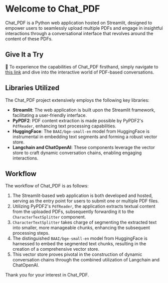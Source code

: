 # Welcome to Chat_PDF

Chat_PDF is a Python web application hosted on Streamlit, designed to empower users to seamlessly upload multiple PDFs and engage in insightful interactions through a conversational interface that revolves around the content of these PDFs.

## Give It a Try

🔗 To experience the capabilities of Chat_PDF firsthand, simply navigate to [this link](https://chatwithpdfs.streamlit.app/) and dive into the interactive world of PDF-based conversations.

## Libraries Utilized

The Chat_PDF project extensively employs the following key libraries:

- **Streamlit**: The web application is built upon the Streamlit framework, facilitating a user-friendly interface.
- **PyPDF2**: PDF content extraction is made possible by PyPDF2's `PdfReader`, enhancing text processing capabilities.
- **HuggingFace**: The `BAAI/bge-small-en` model from HuggingFace is instrumental in embedding text segments and forming a robust vector store.
- **Langchain and ChatOpenAI**: These components leverage the vector store to craft dynamic conversation chains, enabling engaging interactions.

## Workflow

The workflow of Chat_PDF is as follows:

1. The Streamlit-based web application is both developed and hosted, serving as the entry point for users to submit one or multiple PDF files.
2. Utilizing PyPDF2's `PdfReader`, the application extracts textual content from the uploaded PDFs, subsequently forwarding it to the `CharacterTextSplitter` component.
3. `CharacterTextSplitter` takes charge of segmenting the extracted text into smaller, more manageable chunks, enhancing the subsequent processing steps.
4. The distinguished `BAAI/bge-small-en` model from HuggingFace is harnessed to embed the segmented text chunks, resulting in the creation of a comprehensive vector store.
5. This vector store proves pivotal in the construction of dynamic conversation chains through the combined utilization of Langchain and ChatOpenAI.

Thank you for your interest in Chat_PDF.
